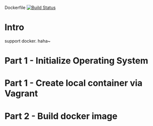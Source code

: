 Dockerfile  [![Build Status](https://travis-ci.org/airdb/docker.svg?branch=master)](https://travis-ci.org/airdb/docker)

# Intro
support docker.  haha~

# Part 1 - Initialize Operating System

# Part 1 - Create local container via Vagrant

# Part 2 - Build docker image
